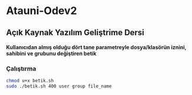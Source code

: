 # Atauni-Odev2
## Açık Kaynak Yazılım Geliştrime Dersi
#### Kullanıcıdan almış olduğu dört tane parametreyle dosya/klasörün iznini, sahibini ve grubunu değiştiren betik

### Çalıştırma
```bash
chmod u+x betik.sh
sudo ./betik.sh 400 user group file_name
```

